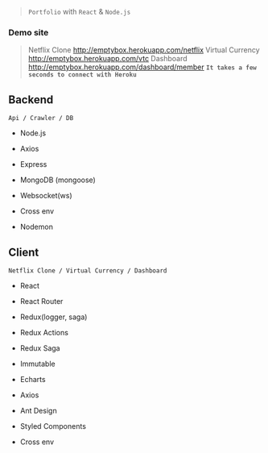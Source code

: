 > `Portfolio` with `React` & `Node.js`

### Demo site 

>  Netflix Clone http://emptybox.herokuapp.com/netflix
>  Virtual Currency http://emptybox.herokuapp.com/vtc
>  Dashboard http://emptybox.herokuapp.com/dashboard/member
>  **` It takes a few seconds to connect with Heroku `**
  

## Backend

    Api / Crawler / DB

- Node.js

- Axios

- Express

- MongoDB (mongoose)

- Websocket(ws)

- Cross env

- Nodemon

  

## Client
    Netflix Clone / Virtual Currency / Dashboard 


- React

- React Router

- Redux(logger, saga)

- Redux Actions

- Redux Saga

- Immutable

- Echarts

- Axios

- Ant Design

- Styled Components

- Cross env